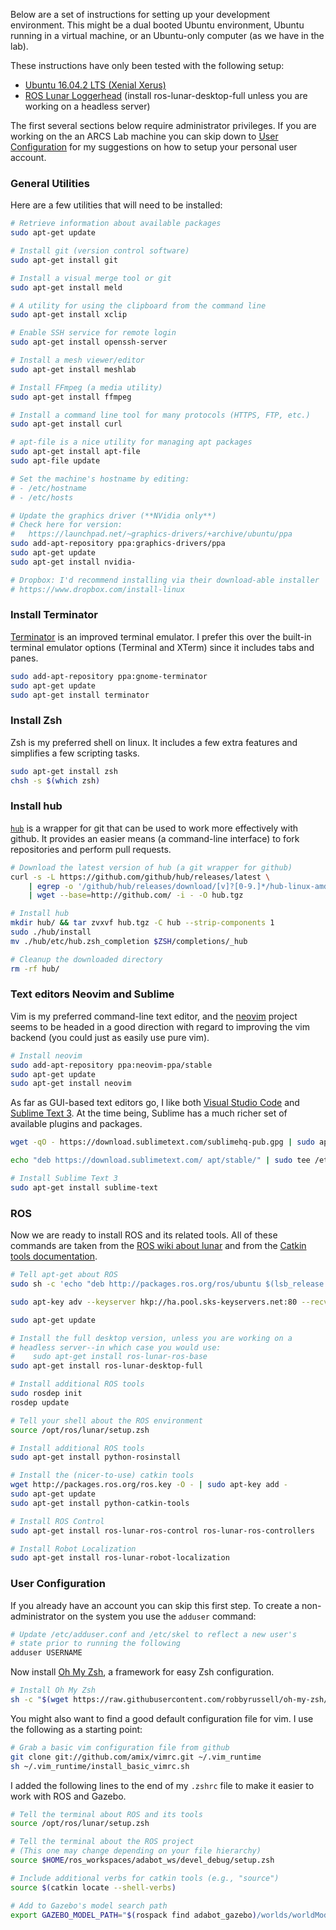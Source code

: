 
Below are a set of instructions for setting up your development environment. This might be a dual booted Ubuntu environment, Ubuntu running in a virtual machine, or an Ubuntu-only computer (as we have in the lab).

These instructions have only been tested with the following setup:

- [Ubuntu 16.04.2 LTS (Xenial Xerus)](https://wiki.ubuntu.com/XenialXerus/ReleaseNotes)
- [ROS Lunar Loggerhead](http://wiki.ros.org/lunar/Installation/Ubuntu) (install ros-lunar-desktop-full unless you are working on a headless server)

The first several sections below require administrator privileges. If you are working on the an ARCS Lab machine you can skip down to [User Configuration](#user-configuration) for my suggestions on how to setup your personal user account.

### General Utilities

Here are a few utilities that will need to be installed:

```bash
# Retrieve information about available packages
sudo apt-get update

# Install git (version control software)
sudo apt-get install git

# Install a visual merge tool or git
sudo apt-get install meld

# A utility for using the clipboard from the command line
sudo apt-get install xclip

# Enable SSH service for remote login
sudo apt-get install openssh-server

# Install a mesh viewer/editor
sudo apt-get install meshlab

# Install FFmpeg (a media utility)
sudo apt-get install ffmpeg

# Install a command line tool for many protocols (HTTPS, FTP, etc.)
sudo apt-get install curl

# apt-file is a nice utility for managing apt packages
sudo apt-get install apt-file
sudo apt-file update

# Set the machine's hostname by editing:
# - /etc/hostname
# - /etc/hosts

# Update the graphics driver (**NVidia only**)
# Check here for version: 
#   https://launchpad.net/~graphics-drivers/+archive/ubuntu/ppa
sudo add-apt-repository ppa:graphics-drivers/ppa
sudo apt-get update
sudo apt-get install nvidia-

# Dropbox: I'd recommend installing via their download-able installer
# https://www.dropbox.com/install-linux
```

### Install Terminator

[Terminator](https://gnometerminator.blogspot.com/p/introduction.html) is an improved terminal emulator. I prefer this over the built-in terminal emulator options (Terminal and XTerm) since it includes tabs and panes.

```bash
sudo add-apt-repository ppa:gnome-terminator
sudo apt-get update
sudo apt-get install terminator
```

### Install Zsh

Zsh is my preferred shell on linux. It includes a few extra features and simplifies a few scripting tasks.

```bash
sudo apt-get install zsh
chsh -s $(which zsh)
```

### Install hub

[`hub`](https://hub.github.com/) is a wrapper for git that can be used to work more effectively with github. It provides an easier means (a command-line interface) to fork repositories and perform pull requests.

```bash
# Download the latest version of hub (a git wrapper for github)
curl -s -L https://github.com/github/hub/releases/latest \
	| egrep -o '/github/hub/releases/download/[v]?[0-9.]*/hub-linux-amd64.*tgz' \
	| wget --base=http://github.com/ -i - -O hub.tgz

# Install hub
mkdir hub/ && tar zvxvf hub.tgz -C hub --strip-components 1
sudo ./hub/install
mv ./hub/etc/hub.zsh_completion $ZSH/completions/_hub

# Cleanup the downloaded directory
rm -rf hub/
```

### Text editors Neovim and Sublime

Vim is my preferred command-line text editor, and the [neovim](https://neovim.io/) project seems to be headed in a good direction with regard to improving the vim backend (you could just as easily use pure vim).

```bash
# Install neovim
sudo add-apt-repository ppa:neovim-ppa/stable
sudo apt-get update
sudo apt-get install neovim
```

As far as GUI-based text editors go, I like both [Visual Studio Code](https://code.visualstudio.com/) and [Sublime Text 3](https://www.sublimetext.com/3). At the time being, Sublime has a much richer set of available plugins and packages.

```bash
wget -qO - https://download.sublimetext.com/sublimehq-pub.gpg | sudo apt-key add -

echo "deb https://download.sublimetext.com/ apt/stable/" | sudo tee /etc/apt/sources.list.d/sublime-text.list

# Install Sublime Text 3
sudo apt-get install sublime-text
```

### ROS

Now we are ready to install ROS and its related tools. All of these commands are taken from the [ROS wiki about lunar](http://wiki.ros.org/lunar/Installation/Ubuntu) and from the [Catkin tools documentation](http://catkin-tools.readthedocs.io/en/latest/installing.html).

```bash
# Tell apt-get about ROS
sudo sh -c 'echo "deb http://packages.ros.org/ros/ubuntu $(lsb_release -sc) main" > /etc/apt/sources.list.d/ros-latest.list'

sudo apt-key adv --keyserver hkp://ha.pool.sks-keyservers.net:80 --recv-key 421C365BD9FF1F717815A3895523BAEEB01FA116

sudo apt-get update

# Install the full desktop version, unless you are working on a
# headless server--in which case you would use:
#    sudo apt-get install ros-lunar-ros-base
sudo apt-get install ros-lunar-desktop-full

# Install additional ROS tools
sudo rosdep init
rosdep update

# Tell your shell about the ROS environment
source /opt/ros/lunar/setup.zsh

# Install additional ROS tools
sudo apt-get install python-rosinstall

# Install the (nicer-to-use) catkin tools
wget http://packages.ros.org/ros.key -O - | sudo apt-key add -
sudo apt-get update
sudo apt-get install python-catkin-tools

# Install ROS Control
sudo apt-get install ros-lunar-ros-control ros-lunar-ros-controllers

# Install Robot Localization 
sudo apt-get install ros-lunar-robot-localization
```

### User Configuration

If you already have an account you can skip this first step. To create a non-administrator on the system you use the `adduser` command:

```bash
# Update /etc/adduser.conf and /etc/skel to reflect a new user's
# state prior to running the following
adduser USERNAME
```

Now install [Oh My Zsh](http://ohmyz.sh/), a framework for easy Zsh configuration.

```bash
# Install Oh My Zsh
sh -c "$(wget https://raw.githubusercontent.com/robbyrussell/oh-my-zsh/master/tools/install.sh -O -)"
```

You might also want to find a good default configuration file for vim. I use the following as a starting point:

```bash
# Grab a basic vim configuration file from github
git clone git://github.com/amix/vimrc.git ~/.vim_runtime
sh ~/.vim_runtime/install_basic_vimrc.sh
```

I added the following lines to the end of my `.zshrc` file to make it easier to work with ROS and Gazebo.

```bash
# Tell the terminal about ROS and its tools
source /opt/ros/lunar/setup.zsh

# Tell the terminal about the ROS project
# (This one may change depending on your file hierarchy)
source $HOME/ros_workspaces/adabot_ws/devel_debug/setup.zsh

# Include additional verbs for catkin tools (e.g., "source")
source $(catkin locate --shell-verbs)

# Add to Gazebo's model search path
export GAZEBO_MODEL_PATH="$(rospack find adabot_gazebo)/worlds/worldModels:$GAZEBO_MODEL_PATH"
```
